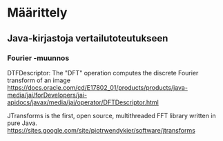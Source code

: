 # Määrittely

## Java-kirjastoja vertailutoteutukseen

### Fourier -muunnos

DTFDescriptor: The "DFT" operation computes the discrete Fourier transform of an image
https://docs.oracle.com/cd/E17802_01/products/products/java-media/jai/forDevelopers/jai-apidocs/javax/media/jai/operator/DFTDescriptor.html

JTransforms is the first, open source, multithreaded FFT library written in pure Java. 
https://sites.google.com/site/piotrwendykier/software/jtransforms
